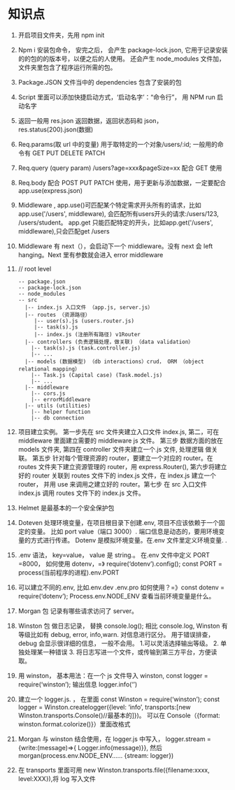 # 知识点

1.  开启项目文件夹，先用 npm init
2.  Npm i 安装包命令， 安完之后， 会产生 package-lock.json, 它用于记录安装的的包的的版本号，以便之后的人使用。 还会产生 node_modules 文件加， 文件夹里包含了程序运行所需的包。
3.  Package.JSON 文件当中的 dependencies 包含了安装的包
4.  Script 里面可以添加快捷启动方式，‘启动名字’：“命令行”， 用 NPM run 启动名字
5.  返回一般用 res.json 返回数据，返回状态码和 json， res.status(200).json(数据)
6.  Req.params(取 url 中的变量) 用于取特定的一个对象/users/:id; 一般用的命令有 GET PUT DELETE PATCH
7.  Req.query (query param) /users?age=xxx&pageSize=xx 配合 GET 使用
8.  Req.body 配合 POST PUT PATCH 使用，用于更新与添加数据，一定要配合 app.use(express.json)
9.  Middleware , app.use()可匹配某个特定需求开头所有的请求，比如app.use('/users', middleware), 会匹配所有users开头的请求:/users/123, /users/student。 app.get 只能匹配特定的开头，比如app.get('/users', middleware),只会匹配get /users
10. Middleware 有 next（），会启动下一个 middleware。没有 next 会 left hanging。Next 里有参数就会进入 error middleware
11. // root level

        -- package.json
        -- package-lock.json
        -- node_modules
        -- src
          |-- index.js 入口文件 （app.js, server.js）
          |-- routes （资源路径）
             |-- user(s).js (users.router.js)
             |-- task(s).js
             |-- index.js (注册所有路径) v1Router
          |-- controllers (负责逻辑处理，做关联) （data validation）
            |-- task(s).js (task.controller.js)
            |-- ...
          |-- models (数据模型) （db interactions）crud， ORM （object relational mapping）
            |-- Task.js (Capital case) (Task.model.js)
            |-- ...
          |-- middleware
            |-- cors.js
            |-- errorMiddleware
          |-- utils (utilities)
            |-- helper function
            |-- db connection

12. 项目建立实例。 第一步先在 src 文件夹建立入口文件 index.js, 第二，可在 middleware 里面建立需要的 middleware js 文件。 第三步 数据方面的放在 models 文件夹, 第四在 controller 文件夹建立一个.js 文件, 处理逻辑 做关联。 第五步 针对每个管理资源的 router，要建立一个对应的 router。在 routes 文件夹下建立资源管理的 router，用 express.Router(), 第六步将建立好的 router 关联到 routes 文件下的 index.js 文件，在 index.js 建立一个 router， 并用 use 来调用之建立好的 router。第七步 在 src 入口文件 index.js 调用 routes 文件下的 index.js 文件。
13. Helmet 是最基本的一个安全保护包
14. Doteven 处理环境变量，在项目根目录下创建.env, 项目不应该依赖于一个固定的变量。 比如 port value（端口 3000）. 端口信息是动态的，要用环境变量的方式进行传递。 Dotenv 是模拟环境变量。在.env 文件里定义环境变量. .
15. .env 语法， key=value， value 是 string.。 在.env 文件中定义 PORT =8000， 如何使用 dotenv，=》 require(‘dotenv’).config(); const PORT = process(当前程序的进程).env.PORT
16. 可以建立不同的.env, 比如.env.dev .env.pro 如何使用？=》const dotenv = require(‘dotenv’);
    Process.env.NODE_ENV 查看当前环境变量是什么。
17. Morgan 包 记录有哪些请求访问了 server。
18. Winston 包 做日志记录， 替换 console.log(); 相比 console.log, Winston 有等级比如有 debug, error, info,warn. 对信息进行区分。 用于错误排查，debug 会显示很详细的信息， 一般不会用。 1.可以灵活选择输出等级。 2. 单独处理某一种错误 3. 将日志写进一个文件，或传输到第三方平台，方便读取。
19. 用 winston， 基本用法：在一个 js 文件导入 winston, const logger = require(‘winston’); 输出信息 logger.info(‘’)
20. 建立一个 logger.js. ， 在里面 const Winston = require(‘winston’); const logger = Winston.createlogger({level: ‘info’, transports:[new Winston.transports.Console()//最基本的]})。 可以在 Console（{format: winston.format.colorize()}）里面改格式
21. Morgan 与 winston 结合使用，在 logger.js 中写入， logger.stream ={write:(message)=>{
    Logger.info(message)}}, 然后 morgan(process.env.NODE_ENV…… {stream: logger})
22. 在 transports 里面可用 new Winston.transports.file({filename:xxxx, level:XXX}),将 log 写入文件